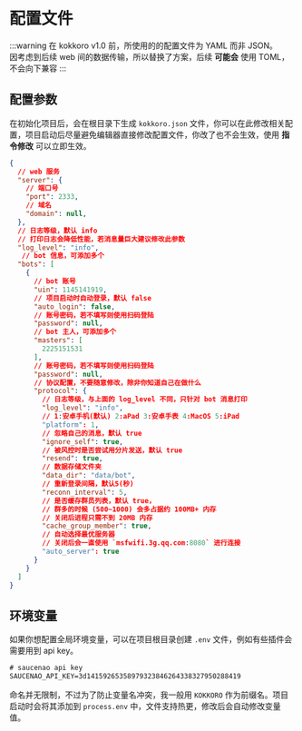 # 配置文件

:::warning
在 kokkoro v1.0 前，所使用的的配置文件为 YAML 而非 JSON。  
因考虑到后续 web 间的数据传输，所以替换了方案，后续 **可能会** 使用 TOML，不会向下兼容
:::

## 配置参数

在初始化项目后，会在根目录下生成 `kokkoro.json` 文件，你可以在此修改相关配置，项目启动后尽量避免编辑器直接修改配置文件，你改了也不会生效，使用 **指令修改** 可以立即生效。

```json
{
  // web 服务
  "server": {
    // 端口号
    "port": 2333,
    // 域名
    "domain": null,
  },
  // 日志等级，默认 info
  // 打印日志会降低性能，若消息量巨大建议修改此参数
  "log_level": "info",
   // bot 信息，可添加多个
  "bots": [
    {
      // bot 账号
      "uin": 1145141919,
      // 项目启动时自动登录，默认 false
      "auto_login": false,
      // 账号密码，若不填写则使用扫码登陆
      "password": null,
      // bot 主人，可添加多个
      "masters": [
        2225151531
      ],
      // 账号密码，若不填写则使用扫码登陆
      "password": null,
      // 协议配置，不要随意修改，除非你知道自己在做什么
      "protocol": {
        // 日志等级，与上面的 log_level 不同，只针对 bot 消息打印
        "log_level": "info",
        // 1:安卓手机(默认) 2:aPad 3:安卓手表 4:MacOS 5:iPad
        "platform": 1,
        // 忽略自己的消息，默认 true
        "ignore_self": true,
        // 被风控时是否尝试用分片发送，默认 true
        "resend": true,
        // 数据存储文件夹
        "data_dir": "data/bot",
        // 重新登录间隔，默认5(秒)
        "reconn_interval": 5,
        // 是否缓存群员列表，默认 true，
        // 群多的时候 (500~1000) 会多占据约 100MB+ 内存
        // 关闭后进程只需不到 20MB 内存
        "cache_group_member": true,
        // 自动选择最优服务器
        // 关闭后会一直使用 `msfwifi.3g.qq.com:8080` 进行连接
        "auto_server": true
      }
    }
  ]
}
```

## 环境变量

如果你想配置全局环境变量，可以在项目根目录创建 `.env` 文件，例如有些插件会需要用到 api key。

```tex
# saucenao api key
SAUCENAO_API_KEY=3d14159265358979323846264338327950288419
```

命名并无限制，不过为了防止变量名冲突，我一般用 `KOKKORO` 作为前缀名。项目启动时会将其添加到 `process.env` 中，文件支持热更，修改后会自动修改变量值。
